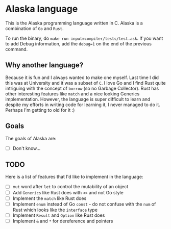 # Alaska language

This is the Alaska programming language written in C. Alaska is a combination of `Go` and `Rust`.

To run the binary, do `make run input=compiler/tests/test.ask`. If you want to add Debug information, add the `debug=1` on the end of the previous command.

## Why another language?

Because it is fun and I always wanted to make one myself. Last time I did this was at University and it was a subset of `C`. I love Go and I find Rust quite intriguing with the concept of `borrow` (so no Garbage Collector). Rust has other interesting features like `match` and a nice looking Generics implementation. However, the language is super difficult to learn and despite my efforts in writing code for learning it, I never managed to do it. Perhaps I'm getting to old for it :)

## Goals

The goals of Alaska are:

- [ ] Don't know...

## TODO

Here is a list of features that I'd like to implement in the language:

- [ ] `mut` word after `let` to control the mutability of an object
- [ ] Add `Generics` like Rust does with `<>` and not Go style
- [ ] Implement the `match` like Rust does
- [ ] Implement `enum` instead of Go `const` - do not confuse with the `num` of Rust which looks like the `interface` type
- [ ] Implement `Result` and `Option` like Rust does
- [ ] Implement `&` and `*` for dereference and pointers
